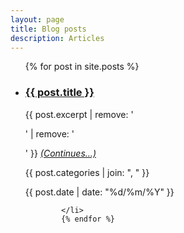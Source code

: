 ```yaml
---
layout: page
title: Blog posts
description: Articles
---
```

<ul>
            {% for post in site.posts %}
            <li>
                        <a href="{{ post.url }}">
                                    <h3>{{ post.title }}</h3>
                        </a>
                        <p> 
                                    {{ post.excerpt | remove: '<p>' | remove: '</p>' }} 
                                    <a href="{{ post.url }}"> <i>(Continues...)</i> </a>
                        </p> 
                        <p class="post-categories special-font">{{ post.categories | join: ", " }}</p>
                        <p class="post-publishing-note">{{ post.date | date: "%d/%m/%Y" }}</p>
                        
            </li>
            {% endfor %}
</ul>
